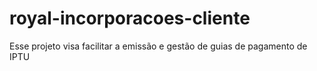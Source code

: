 # royal-incorporacoes-cliente
Esse projeto visa facilitar a emissão e gestão de guias de pagamento de IPTU 
